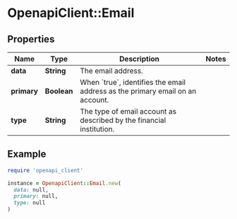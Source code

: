 # OpenapiClient::Email

## Properties

| Name | Type | Description | Notes |
| ---- | ---- | ----------- | ----- |
| **data** | **String** | The email address. |  |
| **primary** | **Boolean** | When &#x60;true&#x60;, identifies the email address as the primary email on an account. |  |
| **type** | **String** | The type of email account as described by the financial institution. |  |

## Example

```ruby
require 'openapi_client'

instance = OpenapiClient::Email.new(
  data: null,
  primary: null,
  type: null
)
```


